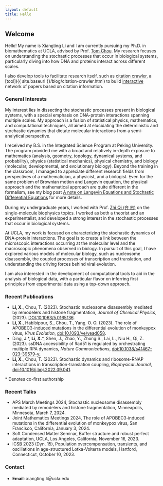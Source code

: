 ```yaml
---
layout: default
title: Hello
---
```



## Welcome

Hello! My name is Xiangting Li and I am currently pursuing my Ph.D. in
biomathematics at UCLA, advised by Prof. [Tom
Chou](https://www.math.ucla.edu/~tchou/index.html). My research
focuses on understanding the stochastic processes that occur in
biological systems, particularly diving into how DNA and proteins
interact across different scales.

I also develop tools to facilitate research itself, such as [citation
crawler](https://github.com/hsianktin/paper_network_builder), a [tool]({{ site.baseurl }}/blog/citation-crawler.html) 
to build [interactive](assets/citation_crawler.html) network of papers based on citation information.

### General Interests

My interest lies in dissecting the stochastic processes present in
biological systems, with a special emphasis on DNA-protein
interactions spanning multiple scales. My approach is a fusion of
statistical physics, mathematics, and computational techniques, all
aimed at elucidating the deterministic and stochastic dynamics that
dictate molecular interactions from a semi-analytical perspective.

I received my B.S. in the Integrated Science Program at Peking
University. The program provided me with a broad and relatively
in-depth exposure to mathematics (analysis, geometry, topology,
dynamical systems, and probability), physics (statistical mechanics),
physical chemistry, and biology (molecular, developmental, and
evolutionary biology). Beyond the training in the classroom, I managed
to appreciate different research fields from perspectives of a
mathematician, a physicist, and a biologist. Even for the same problem
of Brownian motion and Langevin equation, the physical approach and
the mathematical approach are quite different in the formalism, see my
blog post [A note on Langevin Equations and Stochastic Differential
Equations](/blog/a-note-on-lange.html) for more details.

During my undergraduate years, I worked with Prof. [Zhi Qi (齐
志)](https://cqb.pku.edu.cn/qizhi/) on the single-molecule biophysics
topics. I worked as both a theorist and an experimentalist, and
developed a strong interest in the stochastic processes that occur in
biological systems. 

At UCLA, my work is focused on characterizing the stochastic dynamics
of DNA-protein interactions. The goal is to create a link between the
microscopic interactions occurring at the molecular level and the
macroscopic phenomena observed in biology. In pursuit of this goal, I
have explored various models of molecular biology, such as nucleosome
disassembly, the coupled processes of transcription and translation,
and understanding the driving forces behind viral evolution.

I am also interested in the development of computational tools to aid
in the analysis of biological data, with a particular flavor on
inferring first principles from experimental data using a top-down
approach.


### Recent Publications

- **Li, X.**, Chou, T. (2023). Stochastic nucleosome disassembly mediated by remodelers and histone fragmentation,  _Journal of Chemical Physics_, (2023). [DOI:10.1063/5.0165136](https://doi.org/10.1063/5.0165136).
- **Li, X.**, Habibipour, S., Chou, T., Yang, O. O. (2023). The role of APOBEC3-induced mutations in the differential evolution of monkeypox virus, _Virus Evolution_, [doi:10.1093/ve/vead058](https://doi.org/10.1093/ve/vead058).
- Ding, J.\*, **Li, X.**\*, Shen, J., Zhao, Y., Zhong S., Lai, L., Niu H., Qi, Z. (2023). ssDNA accessibility of Rad51 is regulated by orchestrating multiple RPA dynamics, _Nature Communications_, [doi:10.1038/s41467-023-39579-y](https://doi.org/10.1038/s41467-023-39579-y).
- **Li, X.**, Chou, T. (2023). Stochastic dynamics and ribosome-RNAP interactions in transcription-translation coupling, _Biophysical Journal_, [doi:10.1016/j.bpj.2022.09.041](https://doi.org/10.1016/j.bpj.2022.09.041).

\* Denotes co-first authorship

### Recent Talks
- APS March Meetings 2024, Stochastic nucleosome disassembly mediated by remodelers and histone fragmentation,  Minneapolis, Minnesota, March 7, 2024.
- Joint Mathematics Meetings 2024, The role of APOBEC3-induced mutations in the differential evolution of monkeypox virus, San Francisco, California, January 3, 2024.
- Soft Condensed Matter Seminar, Buffer structure and robust perfect adaptation, UCLA, Los Angeles, California, November 16, 2023.
- ICSB 2023 (Dyn. 15), Population overcompensation, transients, and oscillations in age-structured Lotka-Volterra models, Hartford, Connecticut, October 10, 2023.

### Contact

- **Email**: xiangting.li＠ucla.edu
